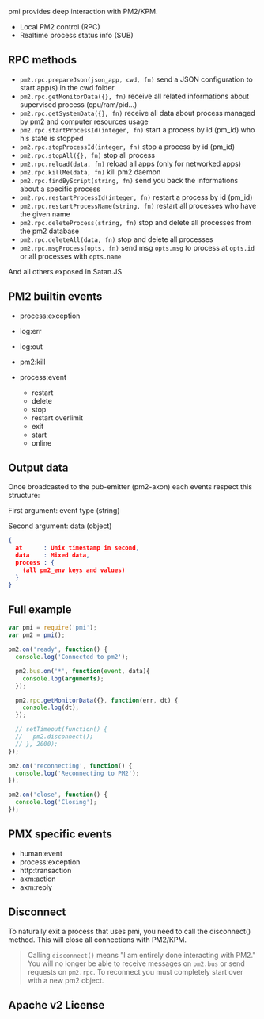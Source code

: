 
pmi provides deep interaction with PM2/KPM.

- Local PM2 control (RPC)
- Realtime process status info (SUB)

## RPC methods

- `pm2.rpc.prepareJson(json_app, cwd, fn)` send a JSON configuration to start app(s) in the cwd folder
- `pm2.rpc.getMonitorData({}, fn)` receive all related informations about supervised process (cpu/ram/pid...)
- `pm2.rpc.getSystemData({}, fn)` receive all data about process managed by pm2 and computer resources usage
- `pm2.rpc.startProcessId(integer, fn)` start a process by id (pm_id) who his state is stopped
- `pm2.rpc.stopProcessId(integer, fn)` stop a process by id (pm_id)
- `pm2.rpc.stopAll({}, fn)` stop all process
- `pm2.rpc.reload(data, fn)` reload all apps (only for networked apps)
- `pm2.rpc.killMe(data, fn)` kill pm2 daemon
- `pm2.rpc.findByScript(string, fn)` send you back the informations about a specific process
- `pm2.rpc.restartProcessId(integer, fn)` restart a process by id (pm_id)
- `pm2.rpc.restartProcessName(string, fn)` restart all processes who have the given name
- `pm2.rpc.deleteProcess(string, fn)` stop and delete all processes from the pm2 database
- `pm2.rpc.deleteAll(data, fn)` stop and delete all processes
- `pm2.rpc.msgProcess(opts, fn)` send msg `opts.msg` to process at `opts.id` or all processes with `opts.name`

And all others exposed in Satan.JS

## PM2 builtin events

- process:exception
- log:err
- log:out
- pm2:kill

- process:event
    - restart
    - delete
    - stop
    - restart overlimit
    - exit
    - start
    - online

## Output data

Once broadcasted to the pub-emitter (pm2-axon) each events respect this structure:

First argument: event type (string)

Second argument: data (object)

```json
{
  at      : Unix timestamp in second,
  data    : Mixed data,
  process : {
    (all pm2_env keys and values)
  }
}
```

## Full example

```javascript
var pmi = require('pmi');
var pm2 = pmi();

pm2.on('ready', function() {
  console.log('Connected to pm2');

  pm2.bus.on('*', function(event, data){
    console.log(arguments);
  });

  pm2.rpc.getMonitorData({}, function(err, dt) {
    console.log(dt);
  });

  // setTimeout(function() {
  //   pm2.disconnect();
  // }, 2000);
});

pm2.on('reconnecting', function() {
  console.log('Reconnecting to PM2');
});

pm2.on('close', function() {
  console.log('Closing');
});
```

## PMX specific events

- human:event
- process:exception
- http:transaction
- axm:action
- axm:reply

## Disconnect

To naturally exit a process that uses pmi, you need to call the disconnect() method. This will close all connections with PM2/KPM.

> Calling `disconnect()` means "I am entirely done interacting with PM2." You will no longer be able to receive messages on `pm2.bus` or send requests on `pm2.rpc`. To reconnect you must completely start over with a new pm2 object.

## Apache v2 License
